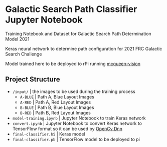 # Galactic Search Path Classifier Jupyter Notebook

Training Notebook and Dataset for Galactic Search Path Determination Model 2021

Keras neural network to determine path configuration for 2021 FRC Galactic Search Challenge

Model trained here to be deployed to rPi running [mcqueen-vision](https://github.com/frc-862/mcqueen-vision)

## Project Structure

- `/input/` | the images to be used during the training process
  - `A-BLUE` | Path A, Blue Layout Images
  - `A-RED` | Path A, Red Layout Images
  - `B-BLUE` | Path B, Blue Layout Images
  - `B-RED` | Path B, Red Layout Images
- `model-training.ipynb` | Jupyter Notebook to train Keras network
- `convert.ipynb` | Jupyter Notebook to convert Keras network to TensorFlow format so it can be used by [OpenCv Dnn](https://docs.opencv.org/3.4/javadoc/org/opencv/dnn/Dnn.html)
- `final-classifier.h5` | Keras model
- `final-classifier.pb` | TensorFlow model to be deployed to pi
